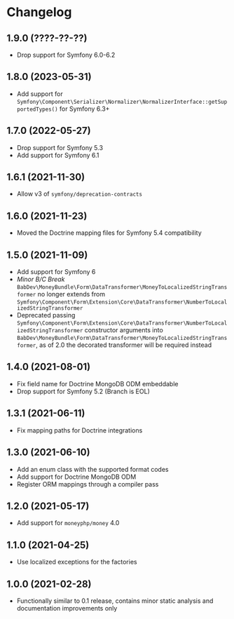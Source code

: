 # Changelog

## 1.9.0 (????-??-??)

- Drop support for Symfony 6.0-6.2

## 1.8.0 (2023-05-31)

- Add support for `Symfony\Component\Serializer\Normalizer\NormalizerInterface::getSupportedTypes()` for Symfony 6.3+

## 1.7.0 (2022-05-27)

- Drop support for Symfony 5.3
- Add support for Symfony 6.1

## 1.6.1 (2021-11-30)

- Allow v3 of `symfony/deprecation-contracts`

## 1.6.0 (2021-11-23)

- Moved the Doctrine mapping files for Symfony 5.4 compatibility

## 1.5.0 (2021-11-09)

- Add support for Symfony 6
- *Minor B/C Break* `BabDev\MoneyBundle\Form\DataTransformer\MoneyToLocalizedStringTransformer` no longer extends from `Symfony\Component\Form\Extension\Core\DataTransformer\NumberToLocalizedStringTransformer`
- Deprecated passing `Symfony\Component\Form\Extension\Core\DataTransformer\NumberToLocalizedStringTransformer` constructor arguments into `BabDev\MoneyBundle\Form\DataTransformer\MoneyToLocalizedStringTransformer`, as of 2.0 the decorated transformer will be required instead 

## 1.4.0 (2021-08-01)

- Fix field name for Doctrine MongoDB ODM embeddable
- Drop support for Symfony 5.2 (Branch is EOL)

## 1.3.1 (2021-06-11)

- Fix mapping paths for Doctrine integrations

## 1.3.0 (2021-06-10)

- Add an enum class with the supported format codes
- Add support for Doctrine MongoDB ODM
- Register ORM mappings through a compiler pass

## 1.2.0 (2021-05-17)

- Add support for `moneyphp/money` 4.0

## 1.1.0 (2021-04-25)

- Use localized exceptions for the factories

## 1.0.0 (2021-02-28)

- Functionally similar to 0.1 release, contains minor static analysis and documentation improvements only
